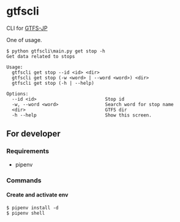 # gtfscli

CLI for [GTFS-JP]

[GTFS-JP]: https://www.gtfs.jp/developpers-guide/format-reference.html

One of usage.

```
$ python gtfscli\main.py get stop -h
Get data related to stops

Usage:
  gtfscli get stop --id <id> <dir>
  gtfscli get stop (-w <word> | --word <word>) <dir>
  gtfscli get stop (-h | --help)

Options:
  --id <id>                         Stop id
  -w, --word <word>                 Search word for stop name
  <dir>                             GTFS dir
  -h --help                         Show this screen.
```


## For developer

### Requirements

* pipenv

### Commands

#### Create and activate env

```
$ pipenv install -d
$ pipenv shell
```
